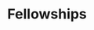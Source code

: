---
title: "Fellowships"
layout: fellowships
is_index: true
pageTitle: Fellowship Opportunities
herotext: With our growing research agenda and commitment to mapping all UBI literature and experiments, the Lab frequently has opportunities for Stanford Graduate Students.
---